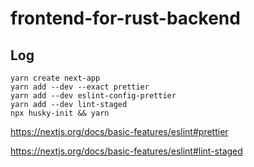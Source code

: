 # frontend-for-rust-backend

## Log

```shell
yarn create next-app
yarn add --dev --exact prettier
yarn add --dev eslint-config-prettier
yarn add --dev lint-staged
npx husky-init && yarn
```

https://nextjs.org/docs/basic-features/eslint#prettier

https://nextjs.org/docs/basic-features/eslint#lint-staged

